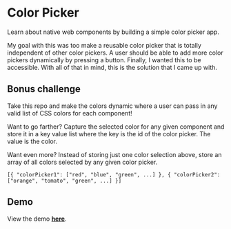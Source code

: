 # Color Picker
Learn about native web components by building a simple color picker app.

My goal with this was too make a reusable color picker that is totally independent of other color pickers. A user should be able to add more color pickers dynamically by pressing a button. Finally, I wanted this to be accessible. With all of that in mind, this is the solution that I came up with.

## Bonus challenge
Take this repo and make the colors dynamic where a user can pass in any valid list of CSS colors for each component!

Want to go farther? Capture the selected color for any given component and store it in a key value list where the key is the id of the color picker. The value is the color.

Want even more? Instead of storing just one color selection above, store an array of all colors selected by any given color picker.
```
[{ "colorPicker1": ["red", "blue", "green", ...] }, { "colorPicker2": ["orange", "tomato", "green", ...] }]
```

## Demo
View the demo [**here**](https://codepen.io/maxshuty/pen/MWyBrKB).
